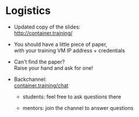 <!SLIDE>

# Logistics

- Updated copy of the slides: 
  <br/>http://container.training/

- You should have a little piece of paper,
  <br/>with your training VM IP address + credentials

- Can't find the paper?
  <br/>Raise your hand and ask for one!

- Backchannel:
  <br/>[container.training/chat](http://container.training/chat/)

  - students: feel free to ask questions there

  - mentors: join the channel to answer questions

